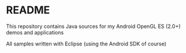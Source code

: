 # README #

This repository contains Java sources for my Android OpenGL ES (2.0+) demos and applications

All samples written with Eclipse (using the Android SDK of course)
